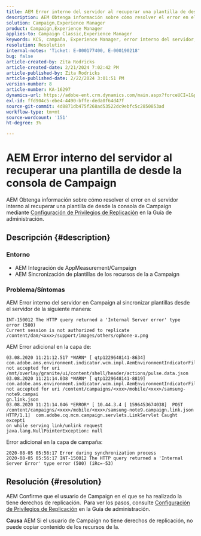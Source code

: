 ```yaml
---
title: AEM Error interno del servidor al recuperar una plantilla de desde la consola de Campaign
description: AEM Obtenga información sobre cómo resolver el error en el servidor interno al recuperar una plantilla de desde la consola de Campaign
solution: Campaign,Experience Manager
product: Campaign,Experience Manager
applies-to: Campaign Classic,Experience Manager
keywords: KCS, campaña, Experience Manager, error interno del servidor, 500
resolution: Resolution
internal-notes: 'Ticket: E-000177400, E-000190218'
bug: false
article-created-by: Zita Rodricks
article-created-date: 2/21/2024 7:02:42 PM
article-published-by: Zita Rodricks
article-published-date: 2/22/2024 3:01:51 PM
version-number: 8
article-number: KA-16297
dynamics-url: https://adobe-ent.crm.dynamics.com/main.aspx?forceUCI=1&pagetype=entityrecord&etn=knowledgearticle&id=ad394ac8-ebd0-ee11-9079-6045bd006268
exl-id: ffd904c5-ebe4-4490-bffe-deda0f64d47f
source-git-commit: 4d8871db475f268ad53522dc9ebfc5c2850853ad
workflow-type: tm+mt
source-wordcount: '151'
ht-degree: 3%

---
```


# AEM Error interno del servidor al recuperar una plantilla de desde la consola de Campaign


AEM Obtenga información sobre cómo resolver el error en el servidor interno al recuperar una plantilla de desde la consola de Campaign mediante [Configuración de Privilegios de Replicación](https://experienceleague.adobe.com/docs/experience-manager-65/administering/security/security.html?lang=en#setting-replication-privileges) en la Guía de administración.

## Descripción {#description}


### <b>Entorno</b>

- AEM Integración de AppMeasurement/Campaign
- AEM Sincronización de plantillas de los recursos de la a Campaign


### <b>Problema/Síntomas</b>

AEM Error interno del servidor en Campaign al sincronizar plantillas desde el servidor de la siguiente manera:


```
INT-150012 The HTTP query returned a 'Internal Server error' type error (500)
Current session is not authorized to replicate /content/dam/<xxx>/support/images/others/ophone-x.png
```


AEM Error adicional en la capa de:


```
03.08.2020 11:21:12.517 *WARN* [ qtp1229648141-8634]  com.adobe.ams.environment.indicator.wcm.impl.AemEnvironmentIndicatorFilter not accepted for uri /mnt/overlay/granite/ui/content/shell/header/actions/pulse.data.json
03.08.2020 11:21:14.038 *WARN* [ qtp1229648141-8819]  com.adobe.ams.environment.indicator.wcm.impl.AemEnvironmentIndicatorFilter not accepted for uri /content/campaigns/<xxx>/mobile/<xxx>/samsung-note9.campai
gn.link.json
03.08.2020 11:21:14.046 *ERROR* [ 10.44.3.4 [ 1596453674038]  POST /content/campaigns/<xxx>/mobile/<xxx>/samsung-note9.campaign.link.json HTTP/1.1]  com.adobe.cq.mcm.campaign.servlets.LinkServlet Caught excepti
on while serving link/unlink request
java.lang.NullPointerException: null
```


Error adicional en la capa de campaña:


```
2020-08-05 05:56:17 Error during synchronization process
2020-08-05 05:56:17 INT-150012 The HTTP query returned a 'Internal Server Error' type error (500) (iRc=-53)
```





## Resolución {#resolution}


AEM Confirme que el usuario de Campaign en el que se ha realizado la tiene derechos de replicación.  Para ver los pasos, consulte [Configuración de Privilegios de Replicación](https://experienceleague.adobe.com/docs/experience-manager-65/administering/security/security.html?lang=en#setting-replication-privileges) en la Guía de administración.

<b>Causa</b>
AEM Si el usuario de Campaign no tiene derechos de replicación, no puede copiar contenido de los recursos de la.
